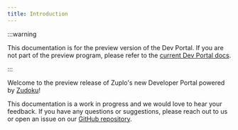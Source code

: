 ```yaml
---
title: Introduction
---
```


:::warning

This documentation is for the preview version of the Dev Portal. If you are not
part of the preview program, please refer to the
[current Dev Portal docs](/docs/articles/developer-portal).

:::

Welcome to the preview release of Zuplo's new Developer Portal powered by
[Zudoku](https://zudoku.dev)!

This documentation is a work in progress and we would love to hear your
feedback. If you have any questions or suggestions, please reach out to us or
open an issue on our
[GitHub repository](https://github.com/zuplo/zudoku/issues).
